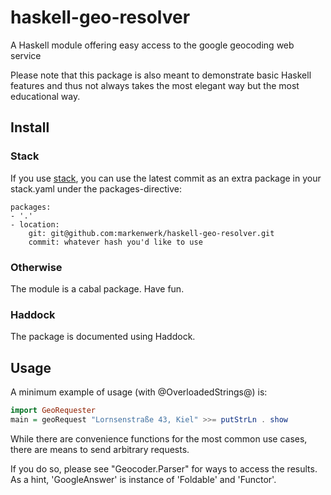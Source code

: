 # haskell-geo-resolver
A Haskell module offering easy access to the google geocoding web service

Please note that this package is also meant to demonstrate basic Haskell features
and thus not always takes the most elegant way but the most educational way.

## Install
### Stack
If you use [stack](https://github.com/commercialhaskell/stack), you can use the latest commit as an extra package in your stack.yaml under the packages-directive:

````
packages:
- '.'
- location:
    git: git@github.com:markenwerk/haskell-geo-resolver.git
    commit: whatever hash you'd like to use
````

### Otherwise
The module is a cabal package. Have fun.

### Haddock
The package is documented using Haddock.

## Usage
A minimum example of usage (with @OverloadedStrings@) is:

````haskell
import GeoRequester
main = geoRequest "Lornsenstraße 43, Kiel" >>= putStrLn . show
````

While there are convenience functions for the most common use cases,
there are means to send arbitrary requests.

If you do so, please see "Geocoder.Parser" for ways to access the results.
As a hint, 'GoogleAnswer' is instance of 'Foldable' and 'Functor'.

